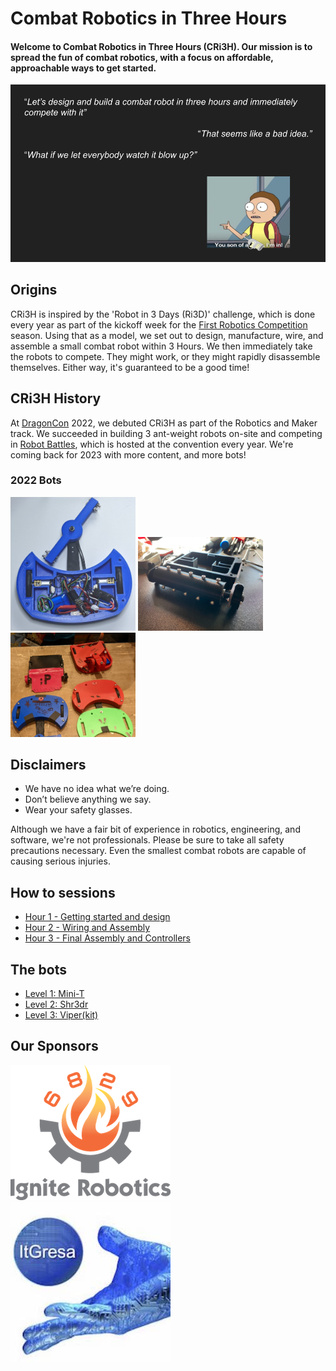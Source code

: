 # Combat Robotics in Three Hours

#### Welcome to Combat Robotics in Three Hours (CRi3H).  Our mission is to spread the fun of combat robotics, with a focus on affordable, approachable ways to get started.

![Cri3D splash](images/intro.png)

## Origins

CRi3H is inspired by the 'Robot in 3 Days (Ri3D)' challenge, which is done every year as part of the kickoff week for the [First Robotics Competition](https://www.firstinspires.org/robotics/frc) season.  Using that as a model, we set out to design, manufacture, wire, and assemble a small combat robot within 3 Hours.  We then immediately take the robots to compete.  They might work, or they might rapidly disassemble themselves.  Either way, it's guaranteed to be a good time!

## CRi3H History

At [DragonCon](https://www.dragoncon.org/) 2022, we debuted CRi3H as part of the Robotics and Maker track.  We succeeded in building 3 ant-weight robots on-site and competing in [Robot Battles](http://www.robotbattles.com/), which is hosted at the convention every year.  We're coming back for 2023 with more content, and more bots!

### 2022 Bots

<img src="images/mini-t.jpg" width="200"/>
<img src="images/shr3dr.jpg" width="200"/>
<img src="images/2022Bots.jpg" width="200"/>


## Disclaimers

* We have no idea what we’re doing.
* Don’t believe anything we say.
* Wear your safety glasses.

Although we have a fair bit of experience in robotics, engineering, and software, we're not professionals.  Please be sure to take all safety precautions necessary.  Even the smallest combat robots are capable of causing serious injuries.


## How to sessions
* [Hour 1 - Getting started and design](sessions/session1/)
* [Hour 2 - Wiring and Assembly](sessions/session2/)
* [Hour 3 - Final Assembly and Controllers](sessions/session3/)

## The bots
* [Level 1: Mini-T](bots/mini-t/)
* [Level 2: Shr3dr](bots/shr3d3r/)
* [Level 3: Viper(kit)](bots/viper/)


## Our Sponsors
[![Ignite Robotics](images/ignite.png)](https://igniterobotics.com)
[![ItGresa Robotics](images/itgresa.jpg)](https://itgresa.com/)
